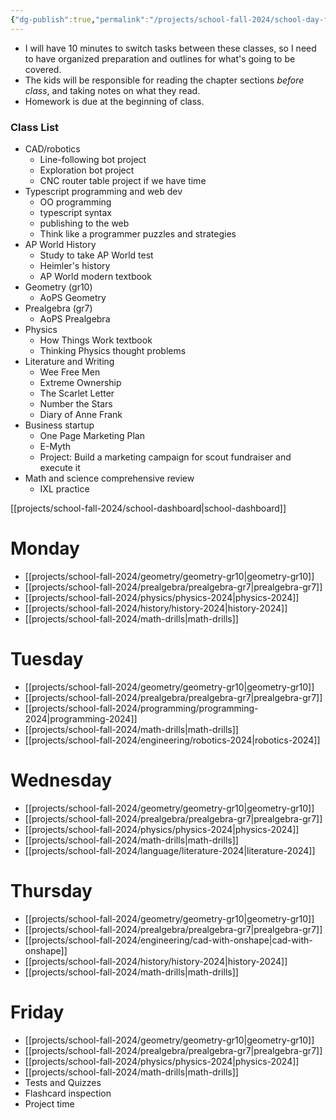 ```yaml
---
{"dg-publish":true,"permalink":"/projects/school-fall-2024/school-day-fall-2024/"}
---
```



- I will have 10 minutes to switch tasks between these classes, so I need to have organized preparation and outlines for what's going to be covered.
- The kids will be responsible for reading the chapter sections *before class*, and taking notes on what they read.
- Homework is due at the beginning of class.

### Class List

- CAD/robotics
    - Line-following bot project
    - Exploration bot project
    - CNC router table project if we have time
- Typescript programming and web dev
    - OO programming
    - typescript syntax
    - publishing to the web
    - Think like a programmer puzzles and strategies
- AP World History
    - Study to take AP World test
    - Heimler's history
    - AP World modern textbook
- Geometry (gr10)
    - AoPS Geometry
- Prealgebra (gr7)
    - AoPS Prealgebra
- Physics
    - How Things Work textbook
    - Thinking Physics thought problems
- Literature and Writing
    - Wee Free Men
    - Extreme Ownership
    - The Scarlet Letter
    - Number the Stars
    - Diary of Anne Frank
- Business startup
    - One Page Marketing Plan
    - E-Myth
    - Project: Build a marketing campaign for scout fundraiser and execute it
- Math and science comprehensive review
    - IXL practice

[[projects/school-fall-2024/school-dashboard\|school-dashboard]]

# Monday

- [[projects/school-fall-2024/geometry/geometry-gr10\|geometry-gr10]]
- [[projects/school-fall-2024/prealgebra/prealgebra-gr7\|prealgebra-gr7]]
- [[projects/school-fall-2024/physics/physics-2024\|physics-2024]]
- [[projects/school-fall-2024/history/history-2024\|history-2024]]
- [[projects/school-fall-2024/math-drills\|math-drills]]

# Tuesday

- [[projects/school-fall-2024/geometry/geometry-gr10\|geometry-gr10]]
- [[projects/school-fall-2024/prealgebra/prealgebra-gr7\|prealgebra-gr7]]
- [[projects/school-fall-2024/programming/programming-2024\|programming-2024]] 
- [[projects/school-fall-2024/math-drills\|math-drills]]
- [[projects/school-fall-2024/engineering/robotics-2024\|robotics-2024]]

# Wednesday

- [[projects/school-fall-2024/geometry/geometry-gr10\|geometry-gr10]]
- [[projects/school-fall-2024/prealgebra/prealgebra-gr7\|prealgebra-gr7]]
- [[projects/school-fall-2024/physics/physics-2024\|physics-2024]]
- [[projects/school-fall-2024/math-drills\|math-drills]]
- [[projects/school-fall-2024/language/literature-2024\|literature-2024]]

# Thursday

- [[projects/school-fall-2024/geometry/geometry-gr10\|geometry-gr10]]
- [[projects/school-fall-2024/prealgebra/prealgebra-gr7\|prealgebra-gr7]]
- [[projects/school-fall-2024/engineering/cad-with-onshape\|cad-with-onshape]]
- [[projects/school-fall-2024/history/history-2024\|history-2024]]
- [[projects/school-fall-2024/math-drills\|math-drills]]

# Friday

- [[projects/school-fall-2024/geometry/geometry-gr10\|geometry-gr10]]
- [[projects/school-fall-2024/prealgebra/prealgebra-gr7\|prealgebra-gr7]]
- [[projects/school-fall-2024/physics/physics-2024\|physics-2024]]
- [[projects/school-fall-2024/math-drills\|math-drills]]
- Tests and Quizzes
- Flashcard inspection
- Project time
